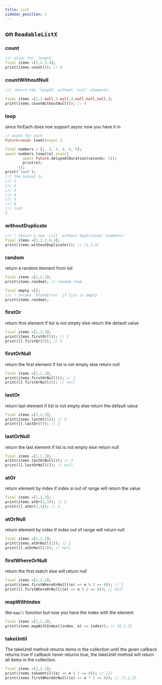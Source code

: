 ```yaml
---
title: List
sidebar_position: 1
---
```


## on `ReadableListX`

### count

```dart
/// alias for `length`
final items =[1,2,3,4];
print(items.count()); // 4
```

### countWithoutNull

```dart
/// return the `length` without `null` elements

final items =[1,2,null,3,null,4,null,null,null,];
print(items.countWithoutNull()); // 4
```

### loop

since forEach does noe support async
now you have it in

```dart
// async for each
Future<void> load()async {

final numbers = [1, 2, 3, 4, 5, 6];
await numbers.loop((e) async{
        await Future.delayed(Duration(seconds: 1));
        print(e);
      });
print('last');
/// the output is
/// 1
/// 2
/// 3
/// 4
/// 5
/// 6
/// lsat
}
```

### withoutDuplicate

```dart
/// * return a new `List` without duplicated `elements`
final items =[1,2,2,4,4];
print(items.withoutDuplicate()); // [1,2,4]
```

### random

return a random element from list

```dart
final items =[1,2,3];
print(items.random); // random item

final empty =[];
/// ! throws `StateError` if list is empty
print(items.random);

```

### firstOr

return first element if list is not empty
else return the default value

```dart
final items =[1,2,3];
print(items.firstOr(5)); // 1
print([].firstOr(5)); // 5
```

### firstOrNull

return the first element if list is not empty
else return null

```dart
final items =[1,2,3];
print(items.firstOrNull()); // 1
print([].firstOrNull()); // null
```

### lastOr

return last element if list is not empty
else return the default value

```dart
final items =[1,2,3];
print(items.lastOr(5)); // 3
print([].lastOr(5)); // 5
```

### lastOrNull

return the last element if list is not empty
else return null

```dart
final items =[1,2,3];
print(items.lastOrNull()); // 3
print([].lastOrNull()); // null
```

### atOr

return element by index
if index si out of range will return the value

```dart
final items =[1,2,3];
print(items.atOr(1,3)); // 2
print([].atOr(1,3)); // 3
```

### atOrNull

return element by index
if index out of range will return null

```dart
final items =[1,2,3];
print(items.atOrNull(1)); // 2
print([].atOrNull(1)); // null
```

### firstWhereOrNull

return the first match
else will return null

```dart
final items =[1,2,3];
print(items.firstWhereOrNull((e) => e % 2 == 0)); // 2
print([].firstWhereOrNull((e) => e % 2 == 0)); // null
```

### mapWithIndex

like `map()` function but now you have the index with the element

```dart
final items =[1,2,3];
print(items.mapWithIndex((index, e) => index)); // [0,1,2]

```

### takeUntil

The takeUntil method returns items in the collection until the given callback returns true
If callback never returns true, the takeUntil method will return all items in the collection.

```dart
final items =[1,2,3];
print(items.takeUntil((e) => e % 2 == 0)); // [2]
print(items.firstWhereOrNull((e) => e * 2 == 0)); // [1,2,3]
```
